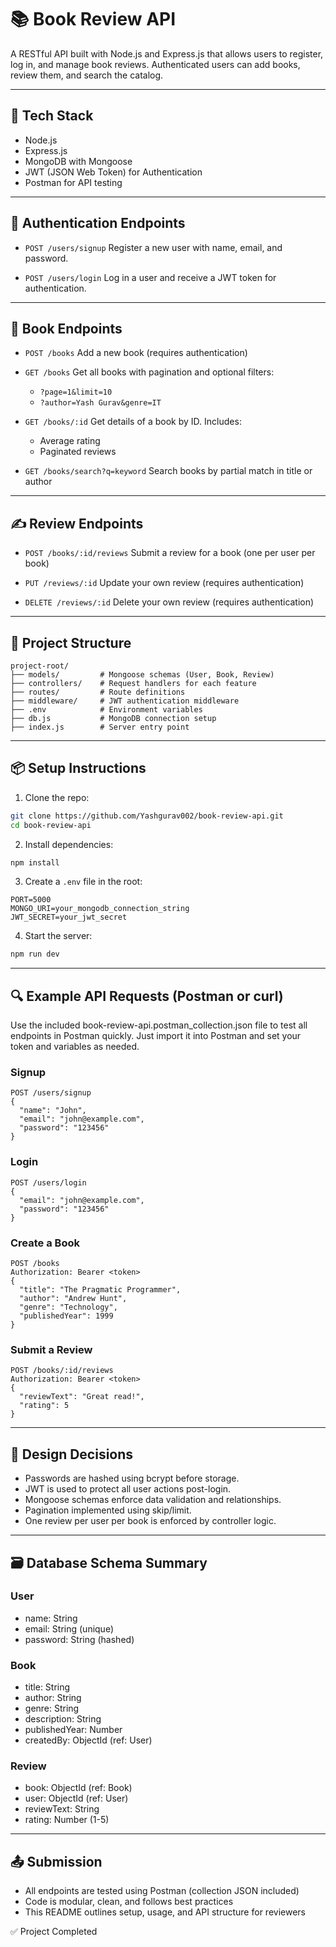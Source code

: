 # 📚 Book Review API

A RESTful API built with Node.js and Express.js that allows users to register, log in, and manage book reviews. Authenticated users can add books, review them, and search the catalog.

---

## 🚀 Tech Stack

* Node.js
* Express.js
* MongoDB with Mongoose
* JWT (JSON Web Token) for Authentication
* Postman for API testing

---

## 🔐 Authentication Endpoints

* `POST /users/signup`
  Register a new user with name, email, and password.

* `POST /users/login`
  Log in a user and receive a JWT token for authentication.

---

## 📘 Book Endpoints

* `POST /books`
  Add a new book (requires authentication)

* `GET /books`
  Get all books with pagination and optional filters:

  * `?page=1&limit=10`
  * `?author=Yash Gurav&genre=IT`

* `GET /books/:id`
  Get details of a book by ID. Includes:

  * Average rating
  * Paginated reviews

* `GET /books/search?q=keyword`
  Search books by partial match in title or author

---

## ✍️ Review Endpoints

* `POST /books/:id/reviews`
  Submit a review for a book (one per user per book)

* `PUT /reviews/:id`
  Update your own review (requires authentication)

* `DELETE /reviews/:id`
  Delete your own review (requires authentication)

---

## 🧱 Project Structure

```
project-root/
├── models/         # Mongoose schemas (User, Book, Review)
├── controllers/    # Request handlers for each feature
├── routes/         # Route definitions
├── middleware/     # JWT authentication middleware
├── .env            # Environment variables
├── db.js           # MongoDB connection setup
├── index.js        # Server entry point
```

---

## 📦 Setup Instructions

1. Clone the repo:

```bash
git clone https://github.com/Yashgurav002/book-review-api.git
cd book-review-api
```

2. Install dependencies:

```bash
npm install
```

3. Create a `.env` file in the root:

```
PORT=5000
MONGO_URI=your_mongodb_connection_string
JWT_SECRET=your_jwt_secret
```

4. Start the server:

```bash
npm run dev
```

---

## 🔍 Example API Requests (Postman or curl)

 Use the included book-review-api.postman_collection.json file to test all endpoints in Postman quickly. Just import it into Postman and set your token and variables as needed.

### Signup

```http
POST /users/signup
{
  "name": "John",
  "email": "john@example.com",
  "password": "123456"
}
```

### Login

```http
POST /users/login
{
  "email": "john@example.com",
  "password": "123456"
}
```

### Create a Book

```http
POST /books
Authorization: Bearer <token>
{
  "title": "The Pragmatic Programmer",
  "author": "Andrew Hunt",
  "genre": "Technology",
  "publishedYear": 1999
}
```

### Submit a Review

```http
POST /books/:id/reviews
Authorization: Bearer <token>
{
  "reviewText": "Great read!",
  "rating": 5
}
```

---

## 🧠 Design Decisions

* Passwords are hashed using bcrypt before storage.
* JWT is used to protect all user actions post-login.
* Mongoose schemas enforce data validation and relationships.
* Pagination implemented using skip/limit.
* One review per user per book is enforced by controller logic.

---

## 🗃️ Database Schema Summary

### User

* name: String
* email: String (unique)
* password: String (hashed)

### Book

* title: String
* author: String
* genre: String
* description: String
* publishedYear: Number
* createdBy: ObjectId (ref: User)

### Review

* book: ObjectId (ref: Book)
* user: ObjectId (ref: User)
* reviewText: String
* rating: Number (1-5)

---

## 📤 Submission

* All endpoints are tested using Postman (collection JSON included)
* Code is modular, clean, and follows best practices
* This README outlines setup, usage, and API structure for reviewers

✅ Project Completed
